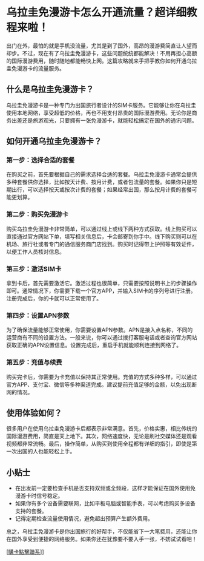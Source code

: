 # 乌拉圭免漫游卡怎么开通流量？超详细教程来啦！

出门在外，最怕的就是手机没流量，尤其是到了国外，高昂的漫游费简直让人望而却步。不过，现在有了乌拉圭免漫游卡，这些问题统统都能解决！不用再担心高额的国际漫游费用，随时随地都能畅快上网。这篇攻略就来手把手教你如何开通乌拉圭免漫游卡的流量服务。

## 什么是乌拉圭免漫游卡？

乌拉圭免漫游卡是一种专门为出国旅行者设计的SIM卡服务。它能够让你在乌拉圭使用本地网络，享受超低的价格，再也不用支付昂贵的国际漫游费用。无论你是商务出差还是旅游观光，只要拥有一张免漫游卡，就能轻松搞定在国外的通讯问题。

## 如何开通乌拉圭免漫游卡？

### 第一步：选择合适的套餐

在购买之前，首先要根据自己的需求选择合适的套餐。乌拉圭免漫游卡通常会提供多种套餐供你选择，比如按天计费、按月计费，或者包流量的套餐。如果你只是短期出行，可以选择按天或按次计费的套餐；如果经常出国，那么按月计费的套餐可能更划算。

### 第二步：购买免漫游卡

购买乌拉圭免漫游卡非常简单，可以通过线上或线下两种方式获取。线上购买可以直接通过官方网站下单，填写相关信息后，卡会邮寄到你手中。线下购买则可以在机场、旅行社或者专门的通信服务商门店找到。购买时记得带上护照等有效证件，以便工作人员核对信息。

### 第三步：激活SIM卡

拿到卡后，首先需要激活它。激活过程也很简单，只需要按照说明书上的步骤操作即可。通常情况下，你需要下载一个官方APP，并输入SIM卡的序列号进行注册。注册完成后，你的卡就可以正常使用了。

### 第四步：设置APN参数

为了确保流量能够正常使用，你需要设置APN参数。APN是接入点名称，不同的运营商有不同的设置方法。一般来说，你可以通过拨打客服电话或者查询官方网站获取正确的APN设置信息。设置完成后，重启手机就能顺利连接到网络了。

### 第五步：充值与续费

购买完卡后，你需要为卡充值以保持其正常使用。充值的方式多种多样，可以通过官方APP、支付宝、微信等多种渠道完成。建议提前充值足够的金额，以免出现断网的情况。

## 使用体验如何？

很多用户在使用乌拉圭免漫游卡后都表示非常满意。首先，价格实惠，相比传统的国际漫游费用，简直是天上地下。其次，网络速度快，无论是刷社交媒体还是观看视频都非常流畅。最后，操作简单，从购买到使用全程都有详细的指引，即使是第一次出国的人也能轻松上手。

## 小贴士

- 在出发前一定要检查手机是否支持双频或全频段，这样才能保证在国外使用免漫游卡时信号稳定。
- 如果你有多个设备需要联网，比如平板电脑或智能手表，可以考虑购买多设备支持的套餐。
- 记得定期检查流量使用情况，避免超出预算产生额外费用。

总之，乌拉圭免漫游卡是你出国旅行的好帮手，不仅能省下一大笔费用，还能让你在国外享受到便捷的网络服务。如果你还在犹豫要不要入手一张，不妨试试看吧！

[[購卡點擊聯系](https://t.me/s/SXDXQF)]]